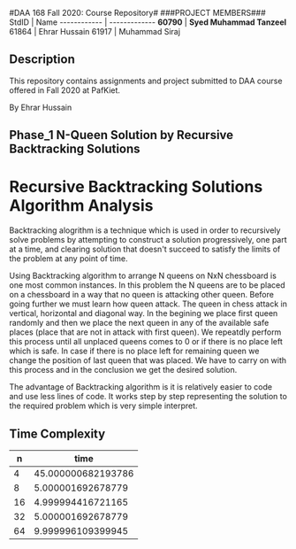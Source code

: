 #DAA 168 Fall 2020: Course Repository#
###PROJECT MEMBERS###
StdID | Name
------------ | -------------
**60790** | **Syed Muhammad Tanzeel** <!--this is the group leader in bold-->
61864 | Ehrar Hussain
61917 | Muhammad Siraj
<!-- Replace name and student ids with acutally group member names and ids-->

## Description ##
This repository contains assignments and project submitted to DAA course offered in Fall 2020 at PafKiet.

By Ehrar Hussain

## Phase_1 N-Queen Solution by Recursive Backtracking Solutions ##
   # Recursive Backtracking Solutions Algorithm Analysis ##
   
   Backtracking alogrithm is a technique which is used in order to recursively solve problems by
   attempting to construct a solution progressively, one part at a time, and clearing solution
   that doesn't succeed to satisfy the limits of the problem at any point of time.
   
   Using Backtracking algorithm to arrange N queens on NxN chessboard is one most common instances.
   In this problem the N queens are to be placed on a chessboard in a way that no queen is
   attacking other queen. Before going further we must learn how queen attack. The queen in
   chess attack in vertical, horizontal and diagonal way. In the begining we place first queen
   randomly and then we place the next queen in any of the available safe places (place that
   are not in attack with first queen). We repeatdly perform this process until all unplaced
   queens comes to 0 or if there is no place left which is safe. In case if there is no place 
   left for remaining queen we change the position of last queen that was placed. We have to 
   carry on with this process and in the conclusion we get the desired solution.
   
   The advantage of Backtracking algorithm is it is relatively easier to code and use less
   lines of code. It works step by step representing the solution to the required problem
   which is very simple interpret.

## Time Complexity ##

n | time
------------ | -------------
4 | 45.000000682193786
8 |  5.000001692678779
16 | 4.999994416721165
32 | 5.000001692678779
64 | 9.999996109399945
